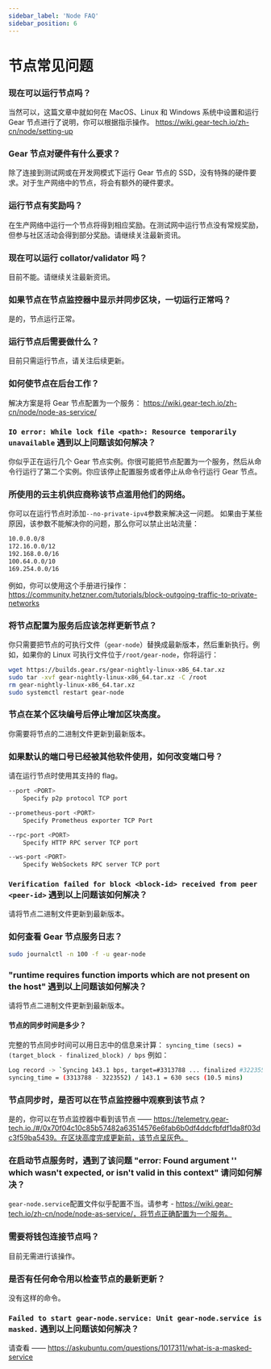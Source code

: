 ```yaml
---
sidebar_label: 'Node FAQ'
sidebar_position: 6
---
```


# 节点常见问题

### 现在可以运行节点吗？
当然可以，这篇文章中就如何在 MacOS、Linux 和 Windows 系统中设置和运行 Gear 节点进行了说明，你可以根据指示操作。 https://wiki.gear-tech.io/zh-cn/node/setting-up

### Gear 节点对硬件有什么要求？
除了连接到测试网或在开发网模式下运行 Gear 节点的 SSD，没有特殊的硬件要求。对于生产网络中的节点，将会有额外的硬件要求。

### 运行节点有奖励吗？
在生产网络中运行一个节点将得到相应奖励。在测试网中运行节点没有常规奖励，但参与社区活动会得到部分奖励。请继续关注最新资讯。

### 现在可以运行 collator/validator 吗？
目前不能。请继续关注最新资讯。

### 如果节点在节点监控器中显示并同步区块，一切运行正常吗？
是的，节点运行正常。

### 运行节点后需要做什么？
目前只需运行节点，请关注后续更新。

### 如何使节点在后台工作？
解决方案是将 Gear 节点配置为一个服务： https://wiki.gear-tech.io/zh-cn/node/node-as-service/

### `IO error: While lock file <path>: Resource temporarily unavailable` 遇到以上问题该如何解决？
你似乎正在运行几个 Gear 节点实例。你很可能把节点配置为一个服务，然后从命令行运行了第二个实例。你应该停止配置服务或者停止从命令行运行 Gear 节点。

### 所使用的云主机供应商称该节点滥用他们的网络。
你可以在运行节点时添加`--no-private-ipv4`参数来解决这一问题。
如果由于某些原因，该参数不能解决你的问题，那么你可以禁止出站流量：
```bash
10.0.0.0/8
172.16.0.0/12
192.168.0.0/16
100.64.0.0/10
169.254.0.0/16
```
例如，你可以使用这个手册进行操作： https://community.hetzner.com/tutorials/block-outgoing-traffic-to-private-networks

### 将节点配置为服务后应该怎样更新节点？
你只需要把节点的可执行文件（`gear-node`）替换成最新版本，然后重新执行。例如，如果你的 Linux 可执行文件位于`/root/gear-node`，你将运行：
```bash
wget https://builds.gear.rs/gear-nightly-linux-x86_64.tar.xz
sudo tar -xvf gear-nightly-linux-x86_64.tar.xz -C /root
rm gear-nightly-linux-x86_64.tar.xz
sudo systemctl restart gear-node
```

### 节点在某个区块编号后停止增加区块高度。
你需要将节点的二进制文件更新到最新版本。

### 如果默认的端口号已经被其他软件使用，如何改变端口号？
请在运行节点时使用其支持的 flag。
```bash
--port <PORT>
    Specify p2p protocol TCP port

--prometheus-port <PORT>
    Specify Prometheus exporter TCP Port

--rpc-port <PORT>
    Specify HTTP RPC server TCP port

--ws-port <PORT>
    Specify WebSockets RPC server TCP port
```

### `Verification failed for block <block-id> received from peer <peer-id>` 遇到以上问题该如何解决？
请将节点二进制文件更新到最新版本。

### 如何查看 Gear 节点服务日志？
```bash
sudo journalctl -n 100 -f -u gear-node
```

### "runtime requires function imports which are not present on the host" 遇到以上问题该如何解决？
请将节点二进制文件更新到最新版本。

#### 节点的同步时间是多少？
完整的节点同步时间可以用日志中的信息来计算：
`syncing_time (secs) = (target_block - finalized_block) / bps` 
例如：
```bash
Log record -> `Syncing 143.1 bps, target=#3313788 ... finalized #3223552`
syncing_time = (3313788 - 3223552) / 143.1 = 630 secs (10.5 mins)
```

### 节点同步时，是否可以在节点监控器中观察到该节点？
是的，你可以在节点监控器中看到该节点 —— https://telemetry.gear-tech.io./#/0x70f04c10c85b57482a63514576e6fab6b0df4ddcfbfdf1da8f03dc3f59ba5439。在区块高度完成更新前，该节点呈灰色。

### 在启动节点服务时，遇到了该问题 "error: Found argument '\' which wasn't expected, or isn't valid in this context" 请问如何解决？
`gear-node.service`配置文件似乎配置不当。请参考 - https://wiki.gear-tech.io/zh-cn/node/node-as-service/，将节点正确配置为一个服务。

### 需要将钱包连接节点吗？
目前无需进行该操作。

### 是否有任何命令用以检查节点的最新更新？
没有这样的命令。

### `Failed to start gear-node.service: Unit gear-node.service is masked.` 遇到以上问题该如何解决？
请查看 —— https://askubuntu.com/questions/1017311/what-is-a-masked-service